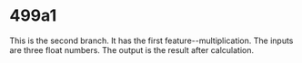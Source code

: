 # 499a1

This is the second branch.  It has the first feature--multiplication. The inputs are three float numbers. The output is the result after calculation.

